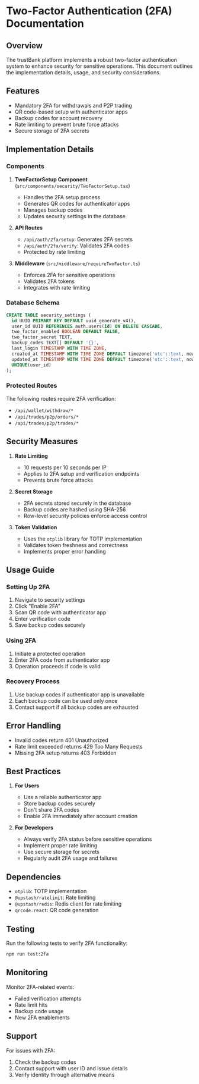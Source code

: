 # Two-Factor Authentication (2FA) Documentation

## Overview

The trustBank platform implements a robust two-factor authentication system to enhance security for sensitive operations. This document outlines the implementation details, usage, and security considerations.

## Features

- Mandatory 2FA for withdrawals and P2P trading
- QR code-based setup with authenticator apps
- Backup codes for account recovery
- Rate limiting to prevent brute force attacks
- Secure storage of 2FA secrets

## Implementation Details

### Components

1. **TwoFactorSetup Component** (`src/components/security/TwoFactorSetup.tsx`)
   - Handles the 2FA setup process
   - Generates QR codes for authenticator apps
   - Manages backup codes
   - Updates security settings in the database

2. **API Routes**
   - `/api/auth/2fa/setup`: Generates 2FA secrets
   - `/api/auth/2fa/verify`: Validates 2FA codes
   - Protected by rate limiting

3. **Middleware** (`src/middleware/requireTwoFactor.ts`)
   - Enforces 2FA for sensitive operations
   - Validates 2FA tokens
   - Integrates with rate limiting

### Database Schema

```sql
CREATE TABLE security_settings (
  id UUID PRIMARY KEY DEFAULT uuid_generate_v4(),
  user_id UUID REFERENCES auth.users(id) ON DELETE CASCADE,
  two_factor_enabled BOOLEAN DEFAULT FALSE,
  two_factor_secret TEXT,
  backup_codes TEXT[] DEFAULT '{}',
  last_login TIMESTAMP WITH TIME ZONE,
  created_at TIMESTAMP WITH TIME ZONE DEFAULT timezone('utc'::text, now()),
  updated_at TIMESTAMP WITH TIME ZONE DEFAULT timezone('utc'::text, now()),
  UNIQUE(user_id)
);
```

### Protected Routes

The following routes require 2FA verification:
- `/api/wallet/withdraw/*`
- `/api/trades/p2p/orders/*`
- `/api/trades/p2p/trades/*`

## Security Measures

1. **Rate Limiting**
   - 10 requests per 10 seconds per IP
   - Applies to 2FA setup and verification endpoints
   - Prevents brute force attacks

2. **Secret Storage**
   - 2FA secrets stored securely in the database
   - Backup codes are hashed using SHA-256
   - Row-level security policies enforce access control

3. **Token Validation**
   - Uses the `otplib` library for TOTP implementation
   - Validates token freshness and correctness
   - Implements proper error handling

## Usage Guide

### Setting Up 2FA

1. Navigate to security settings
2. Click "Enable 2FA"
3. Scan QR code with authenticator app
4. Enter verification code
5. Save backup codes securely

### Using 2FA

1. Initiate a protected operation
2. Enter 2FA code from authenticator app
3. Operation proceeds if code is valid

### Recovery Process

1. Use backup codes if authenticator app is unavailable
2. Each backup code can be used only once
3. Contact support if all backup codes are exhausted

## Error Handling

- Invalid codes return 401 Unauthorized
- Rate limit exceeded returns 429 Too Many Requests
- Missing 2FA setup returns 403 Forbidden

## Best Practices

1. **For Users**
   - Use a reliable authenticator app
   - Store backup codes securely
   - Don't share 2FA codes
   - Enable 2FA immediately after account creation

2. **For Developers**
   - Always verify 2FA status before sensitive operations
   - Implement proper rate limiting
   - Use secure storage for secrets
   - Regularly audit 2FA usage and failures

## Dependencies

- `otplib`: TOTP implementation
- `@upstash/ratelimit`: Rate limiting
- `@upstash/redis`: Redis client for rate limiting
- `qrcode.react`: QR code generation

## Testing

Run the following tests to verify 2FA functionality:
```bash
npm run test:2fa
```

## Monitoring

Monitor 2FA-related events:
- Failed verification attempts
- Rate limit hits
- Backup code usage
- New 2FA enablements

## Support

For issues with 2FA:
1. Check the backup codes
2. Contact support with user ID and issue details
3. Verify identity through alternative means 